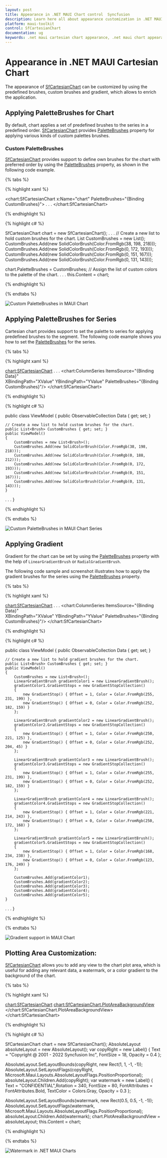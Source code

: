 ```yaml
---
layout: post
title: Appearance in .NET MAUI Chart control  Syncfusion
description: Learn here all about appearance customization in .NET MAUI Chart (SfCartesianChart), its elements and more.
platform: maui-toolkit
control: SfCartesianChart
documentation: ug
keywords: .net maui cartesian chart appearance, .net maui chart appearance customization, syncfusion maui cartesian chart appearance, .net maui chart styling.
---
```


# Appearance in .NET MAUI Cartesian Chart
The appearance of [SfCartesianChart](https://help.syncfusion.com/cr/maui-toolkit/Syncfusion.Maui.Toolkit.Charts.SfCartesianChart.html) can be customized by using the predefined brushes, custom brushes and gradient, which allows to enrich the application.

## Applying PaletteBrushes for Chart

By default, chart applies a set of predefined brushes to the series in a predefined order. [SfCartesianChart](https://help.syncfusion.com/cr/maui-toolkit/Syncfusion.Maui.Toolkit.Charts.SfCartesianChart.html) provides [PaletteBrushes](hhttps://help.syncfusion.com/cr/maui-toolkit/Syncfusion.Maui.Toolkit.Charts.SfCartesianChart.html#Syncfusion_Maui_Toolkit_Charts_SfCartesianChart_PaletteBrushes) property for applying various kinds of custom palettes brushes.

### Custom PaletteBrushes

[SfCartesianChart](https://help.syncfusion.com/cr/maui-toolkit/Syncfusion.Maui.Toolkit.Charts.SfCartesianChart.html) provides support to define own brushes for the chart with preferred order by using the [PaletteBrushes](https://help.syncfusion.com/cr/maui-toolkit/Syncfusion.Maui.Toolkit.Charts.SfCartesianChart.html#Syncfusion_Maui_Toolkit_Charts_SfCartesianChart_PaletteBrushes) property, as shown in the following code example.

{% tabs %}

{% highlight xaml %}

<chart:SfCartesianChart x:Name="chart" PaletteBrushes="{Binding CustomBrushes}">
. . .
</chart:SfCartesianChart>

{% endhighlight %}

{% highlight c# %}

SfCartesianChart chart = new SfCartesianChart();
. . .
// Create a new list to hold custom brushes for the chart.
List<Brush> CustomBrushes = new List<Brush>();
CustomBrushes.Add(new SolidColorBrush(Color.FromRgb(38, 198, 218)));
CustomBrushes.Add(new SolidColorBrush(Color.FromRgb(0, 172, 193)));
CustomBrushes.Add(new SolidColorBrush(Color.FromRgb(0, 151, 167)));
CustomBrushes.Add(new SolidColorBrush(Color.FromRgb(0, 131, 143)));

chart.PaletteBrushes = CustomBrushes; // Assign the list of custom colors to the palette of the chart. 
. . .
this.Content = chart;

{% endhighlight %}

{% endtabs %}

![Custom PaletteBrushes in MAUI Chart](Appearance_images/MAUI_chart_custom_palette.png)

## Applying PaletteBrushes for Series

Cartesian chart provides support to set the palette to series for applying predefined brushes to the segment. The following code example shows you how to set the [PaletteBrushes](https://help.syncfusion.com/cr/maui-toolkit/Syncfusion.Maui.Toolkit.Charts.SfCartesianChart.html#Syncfusion_Maui_Toolkit_Charts_SfCartesianChart_PaletteBrushes) for the series.

{% tabs %}

{% highlight xaml %}

<chart:SfCartesianChart>
    . . .
    <chart:ColumnSeries ItemsSource="{Binding Data}"  
                        XBindingPath="XValue" 
                        YBindingPath="YValue" 
                        PaletteBrushes="{Binding CustomBrushes}"/>
</chart:SfCartesianChart>

{% endhighlight %}

{% highlight c# %}

public class ViewModel
{
	public ObservableCollection<Model> Data { get; set; }

    // Create a new list to hold custom brushes for the chart.
	public List<Brush> CustomBrushes { get; set; }
	public ViewModel()
	{
		CustomBrushes = new List<Brush>();
		CustomBrushes.Add(new SolidColorBrush(Color.FromRgb(38, 198, 218)));
		CustomBrushes.Add(new SolidColorBrush(Color.FromRgb(0, 188, 212)));
		CustomBrushes.Add(new SolidColorBrush(Color.FromRgb(0, 172, 193)));
		CustomBrushes.Add(new SolidColorBrush(Color.FromRgb(0, 151, 167)));
		CustomBrushes.Add(new SolidColorBrush(Color.FromRgb(0, 131, 143)));
	}

. . .
}

{% endhighlight %}

{% endtabs %}

![Custom PaletteBrushes in MAUI Chart Series](Appearance_images/MAUI_chart_custom_palette_series.png)

## Applying Gradient

Gradient for the chart can be set by using the [PaletteBrushes](https://help.syncfusion.com/cr/maui-toolkit/Syncfusion.Maui.Toolkit.Charts.SfCartesianChart.html#Syncfusion_Maui_Toolkit_Charts_SfCartesianChart_PaletteBrushes) property with the help of `LinearGradientBrush` or `RadialGradientBrush`.

The following code sample and screenshot illustrates how to apply the gradient brushes for the series using the [PaletteBrushes](https://help.syncfusion.com/cr/maui-toolkit/Syncfusion.Maui.Toolkit.Charts.SfCartesianChart.html#Syncfusion_Maui_Toolkit_Charts_SfCartesianChart_PaletteBrushes) property.

{% tabs %}

{% highlight xaml %}

<chart:SfCartesianChart>
    . . .
    <chart:ColumnSeries ItemsSource="{Binding Data}"  
                        XBindingPath="XValue" 
                        YBindingPath="YValue" 
                        PaletteBrushes="{Binding CustomBrushes}"/>
</chart:SfCartesianChart>

{% endhighlight %}

{% highlight c# %}

public class ViewModel
{
	public ObservableCollection<Model> Data { get; set; }
     
	// Create a new list to hold gradient brushes for the chart.
	public List<Brush> CustomBrushes { get; set; }
	public ViewModel()
	{
		CustomBrushes = new List<Brush>();
		LinearGradientBrush gradientColor1 = new LinearGradientBrush();
		gradientColor1.GradientStops = new GradientStopCollection()
		{
			new GradientStop() { Offset = 1, Color = Color.FromRgb(255, 231, 199) },
			new GradientStop() { Offset = 0, Color = Color.FromRgb(252, 182, 159) }
		};

		LinearGradientBrush gradientColor2 = new LinearGradientBrush();
		gradientColor2.GradientStops = new GradientStopCollection()
		{
			new GradientStop() { Offset = 1, Color = Color.FromRgb(250, 221, 125) },
			new GradientStop() { Offset = 0, Color = Color.FromRgb(252, 204, 45) }
		};

		LinearGradientBrush gradientColor3 = new LinearGradientBrush();
		gradientColor3.GradientStops = new GradientStopCollection()
		{
			new GradientStop() { Offset = 1, Color = Color.FromRgb(255, 231, 199) },
			new GradientStop() { Offset = 0, Color = Color.FromRgb(252, 182, 159) }
		};

		LinearGradientBrush gradientColor4 = new LinearGradientBrush();
		gradientColor4.GradientStops = new GradientStopCollection()
		{
			new GradientStop() { Offset = 1, Color = Color.FromRgb(221, 214, 243) },
			new GradientStop() { Offset = 0, Color = Color.FromRgb(250, 172, 168) }
		};

		LinearGradientBrush gradientColor5 = new LinearGradientBrush();
		gradientColor5.GradientStops = new GradientStopCollection()
		{
			new GradientStop() { Offset = 1, Color = Color.FromRgb(168, 234, 238) },
			new GradientStop() { Offset = 0, Color = Color.FromRgb(123, 176, 249) }
		};

		CustomBrushes.Add(gradientColor1);
		CustomBrushes.Add(gradientColor2);
		CustomBrushes.Add(gradientColor3);
		CustomBrushes.Add(gradientColor4);
		CustomBrushes.Add(gradientColor5);
	}

. . .
}

{% endhighlight %}

{% endtabs %}

![Gradient support in MAUI Chart](Appearance_images/MAUI_chart_gradient_color.png)

## Plotting Area Customization:

[SfCartesianChart](https://help.syncfusion.com/cr/maui-toolkit/Syncfusion.Maui.Toolkit.Charts.SfCartesianChart.html) allows you to add any view to the chart plot area, which is useful for adding any relevant data, a watermark, or a color gradient to the background of the chart.

{% tabs %}

{% highlight xaml %}

<chart:SfCartesianChart>
    <chart:SfCartesianChart.PlotAreaBackgroundView>
        <AbsoluteLayout>
      	    <Label Text="Copyright @ 2001 - 2022 Syncfusion Inc"
	           FontSize="18" AbsoluteLayout.LayoutBounds="1,1,-1,-1"
		   	   AbsoluteLayout.LayoutFlags="PositionProportional"
		       Opacity="0.4"/>
       	    <Label Text="CONFIDENTIAL"
		   Rotation="340"
		   FontSize="80"
		   FontAttributes="Bold,Italic"
		   TextColor="Gray"
		   Margin="10,0,0,0"
		   AbsoluteLayout.LayoutBounds="0.5,0.5,-1,-1"
		   AbsoluteLayout.LayoutFlags="PositionProportional"
		   Opacity="0.3"/>
        </AbsoluteLayout>
    </chart:SfCartesianChart.PlotAreaBackgroundView>
</chart:SfCartesianChart>

{% endhighlight %}

{% highlight c# %}

SfCartesianChart chart = new SfCartesianChart();
AbsoluteLayout absoluteLayout = new AbsoluteLayout();
var copyRight = new Label() 
{
	Text = "Copyright @ 2001 - 2022 Syncfusion Inc",
	FontSize = 18,
	Opacity = 0.4
};

AbsoluteLayout.SetLayoutBounds(copyRight, new Rect(1, 1, -1, -1));
AbsoluteLayout.SetLayoutFlags(copyRight, Microsoft.Maui.Layouts.AbsoluteLayoutFlags.PositionProportional);
absoluteLayout.Children.Add(copyRight);
var watermark = new Label()
{
	Text = "CONFIDENTIAL",Rotation = 340,
	FontSize = 80,
	FontAttributes = FontAttributes.Bold,
	TextColor = Colors.Gray, 
	Opacity = 0.3
};

AbsoluteLayout.SetLayoutBounds(watermark, new Rect(0.5, 0.5, -1, -1));
AbsoluteLayout.SetLayoutFlags(watermark, Microsoft.Maui.Layouts.AbsoluteLayoutFlags.PositionProportional);
absoluteLayout.Children.Add(watermark);
chart.PlotAreaBackgroundView = absoluteLayout;
this.Content = chart;

{% endhighlight %}

{% endtabs %}

![Watermark in .NET MAUI Charts](Appearance_images/water_mark.jpg)